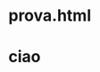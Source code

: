 # prova.html
<html>
  <body>
  <head>
    <div id="barra"></div>
<h1> ciao </h1>
    
<a href="https://www.youtube.com/watch?v=0Ue6FsaMnas&index=8&list=WL"> </a>
</head>
</body>
</html>

